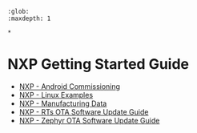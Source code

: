 ```{toctree}
:glob:
:maxdepth: 1

*
```

# NXP Getting Started Guide

-   [NXP - Android Commissioning](nxp_k32w_android_commissioning.md)
-   [NXP - Linux Examples](nxp_imx8m_linux_examples.md)
-   [NXP - Manufacturing Data](nxp_manufacturing_flow.md)
-   [NXP - RTs OTA Software Update Guide](nxp_RTs_ota_software_update.md)
-   [NXP - Zephyr OTA Software Update Guide](nxp_zephyr_ota_software_update.md)
